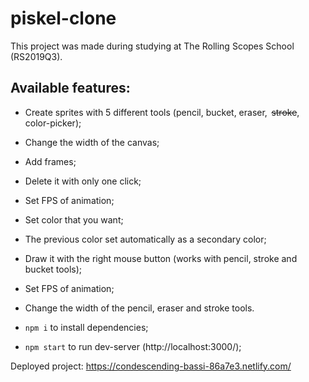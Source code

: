 # piskel-clone

This project was made during studying at The Rolling Scopes School (RS2019Q3).

## Available features:
- Create sprites with 5 different tools (pencil, bucket, eraser,  ~~stroke~~, color-picker);
- Change the width of the canvas;
- Add frames;
- Delete it with only one click;
- Set FPS of animation;
- Set color that you want;
- The previous color set automatically as a secondary color;
- Draw it with the right mouse button (works with pencil, stroke and bucket tools);
- Set FPS of animation;
- Change the width of the pencil, eraser and stroke tools.

- `npm i` to install dependencies;
- `npm start` to run dev-server (http://localhost:3000/);

Deployed project: https://condescending-bassi-86a7e3.netlify.com/
